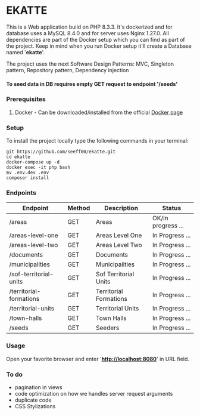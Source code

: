 # EKATTE

This is a Web application build on PHP 8.3.3. It's dockerized and for database uses a MySQL 8.4.0 and for server uses Nginx 1.27.0.
All dependencies are part of the Docker setup which you can find as part of the project. Keep in mind when you run Docker
setup it'll create a Database named '<b>ekatte</b>'.

The project uses the next Software Design Patterns: MVC, Singleton pattern, Repository pattern, Dependency injection

#### <b>To seed data in DB requires empty GET request to endpoint '/seeds'</b>

### Prerequisites

1. Docker - Can be downloaded/installed from the official [Docker page](https://docs.docker.com/get-docker/)

### Setup

To install the project locally type the following commands in your terminal:

```shell
git https://github.com/seeff00/ekatte.git
cd ekatte
docker-compose up -d
docker exec -it php bash
mv .env.dev .env
composer install
```

### Endpoints

| Endpoint                | Method | Description            | Status |
|-------------------------|--------|------------------------| ------ |
| /areas                  | GET    | Areas                  | OK/In progress ... |
| /areas-level-one        | GET    | Areas Level One        | In Progress ... |
| /areas-level-two        | GET    | Areas Level Two        | In Progress ... |
| /documents              | GET    | Documents              | In Progress ... |
| /municipalities         | GET    | Municipalities         | In Progress ... |
| /sof-territorial-units  | GET    | Sof Territorial Units  | In Progress ... |
| /territorial-formations | GET    | Territorial Formations | In Progress ... |
| /territorial-units      | GET    | Territorial Units      | In Progress ... |
| /town-halls             | GET    | Town Halls             | In Progress ... |
| /seeds                  | GET    | Seeders                | In Progress ... |


### Usage

Open your favorite browser and enter '<b>[http://localhost:8080](http://localhost:8080)</b>' in URL field.

### To do

- pagination in views
- code optimization on how we handles server request arguments
- duplicate code
- CSS Stylizations
